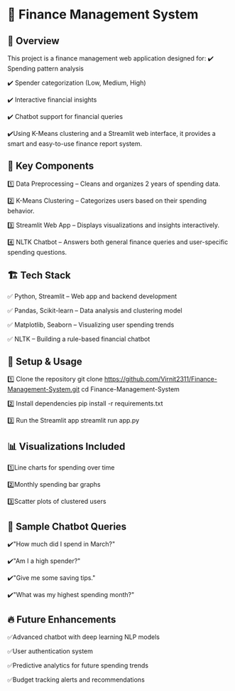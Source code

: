 # 🚀 Finance Management System
## 📖 Overview
This project is a finance management web application designed for:
✔️ Spending pattern analysis

✔️ Spender categorization (Low, Medium, High)

✔️ Interactive financial insights

✔️ Chatbot support for financial queries

✔️Using K-Means clustering and a Streamlit web interface, it provides a smart and easy-to-use finance report system.

## 🎯 Key Components
1️⃣ Data Preprocessing – Cleans and organizes 2 years of spending data.

2️⃣ K-Means Clustering – Categorizes users based on their spending behavior.

3️⃣ Streamlit Web App – Displays visualizations and insights interactively.

4️⃣ NLTK Chatbot – Answers both general finance queries and user-specific spending questions.

## 🏗️ Tech Stack
✅ Python, Streamlit – Web app and backend development

✅ Pandas, Scikit-learn – Data analysis and clustering model

✅ Matplotlib, Seaborn – Visualizing user spending trends

✅ NLTK – Building a rule-based financial chatbot

## 🔧 Setup & Usage
1️⃣ Clone the repository
git clone https://github.com/Virnit2311/Finance-Management-System.git
cd Finance-Management-System

2️⃣ Install dependencies
pip install -r requirements.txt

3️⃣ Run the Streamlit app
streamlit run app.py

## 📊 Visualizations Included
1️⃣Line charts for spending over time

2️⃣Monthly spending bar graphs

3️⃣Scatter plots of clustered users

## 🤖 Sample Chatbot Queries
✔️"How much did I spend in March?"

✔️"Am I a high spender?"

✔️"Give me some saving tips."

✔️"What was my highest spending month?"

## 🔥 Future Enhancements
✅Advanced chatbot with deep learning NLP models

✅User authentication system

✅Predictive analytics for future spending trends

✅Budget tracking alerts and recommendations
